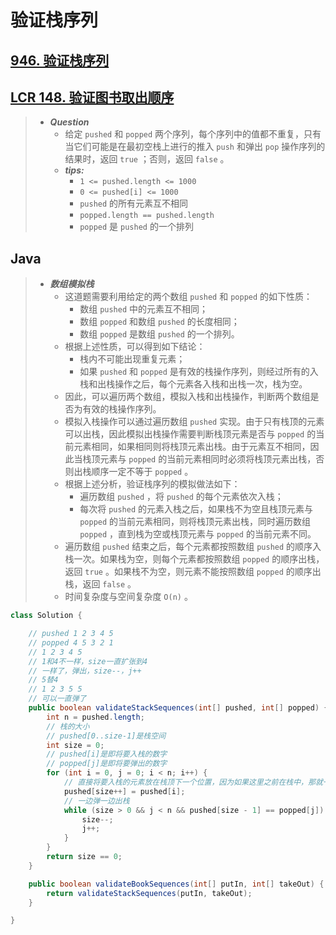 # 验证栈序列

## [946. 验证栈序列](https://leetcode.cn/problems/validate-stack-sequences/)

## [LCR 148. 验证图书取出顺序](https://leetcode.cn/problems/zhan-de-ya-ru-dan-chu-xu-lie-lcof/)

> - ***Question***
>   - 给定 `pushed` 和 `popped` 两个序列，每个序列中的值都不重复，只有当它们可能是在最初空栈上进行的推入 `push` 和弹出 `pop` 操作序列的结果时，返回 `true` ；否则，返回 `false` 。
>   - ***tips:***
>     - `1 <= pushed.length <= 1000`
>     - `0 <= pushed[i] <= 1000`
>     - `pushed` 的所有元素互不相同
>     - `popped.length == pushed.length`
>     - `popped` 是 `pushed` 的一个排列

## Java

> - ***数组模拟栈***
>   - 这道题需要利用给定的两个数组 `pushed` 和 `popped` 的如下性质：
>     - 数组 `pushed` 中的元素互不相同；
>     - 数组 `popped`  和数组 `pushed` 的长度相同；
>     - 数组 `popped` 是数组 `pushed` 的一个排列。
>   - 根据上述性质，可以得到如下结论：
>     - 栈内不可能出现重复元素；
>     - 如果 `pushed` 和 `popped` 是有效的栈操作序列，则经过所有的入栈和出栈操作之后，每个元素各入栈和出栈一次，栈为空。
>   - 因此，可以遍历两个数组，模拟入栈和出栈操作，判断两个数组是否为有效的栈操作序列。
>   - 模拟入栈操作可以通过遍历数组 `pushed` 实现。由于只有栈顶的元素可以出栈，因此模拟出栈操作需要判断栈顶元素是否与 `popped`  的当前元素相同，如果相同则将栈顶元素出栈。由于元素互不相同，因此当栈顶元素与 `popped` 的当前元素相同时必须将栈顶元素出栈，否则出栈顺序一定不等于 `popped` 。
>   - 根据上述分析，验证栈序列的模拟做法如下：
>     - 遍历数组 `pushed` ，将 `pushed` 的每个元素依次入栈；
>     - 每次将 `pushed` 的元素入栈之后，如果栈不为空且栈顶元素与 `popped` 的当前元素相同，则将栈顶元素出栈，同时遍历数组 `popped` ，直到栈为空或栈顶元素与 `popped` 的当前元素不同。
>   - 遍历数组 `pushed` 结束之后，每个元素都按照数组 `pushed` 的顺序入栈一次。如果栈为空，则每个元素都按照数组 `popped` 的顺序出栈，返回 `true` 。如果栈不为空，则元素不能按照数组 `popped` 的顺序出栈，返回 `false` 。
>   - 时间复杂度与空间复杂度 `O(n)` 。

```java
class Solution {

    // pushed 1 2 3 4 5
    // popped 4 5 3 2 1
    // 1 2 3 4 5
    // 1和4不一样，size一直扩张到4
    // 一样了，弹出，size--，j++
    // 5替4
    // 1 2 3 5 5
    // 可以一直弹了
    public boolean validateStackSequences(int[] pushed, int[] popped) {
        int n = pushed.length;
        // 栈的大小
        // pushed[0..size-1]是栈空间
        int size = 0;
        // pushed[i]是即将要入栈的数字
        // popped[j]是即将要弹出的数字
        for (int i = 0, j = 0; i < n; i++) {
            // 直接将要入栈的元素放在栈顶下一个位置，因为如果这里之前在栈中，那就一定弹出了，不然不可能是当前位置的数字入栈
            pushed[size++] = pushed[i];
            // 一边弹一边出栈
            while (size > 0 && j < n && pushed[size - 1] == popped[j]) {
                size--;
                j++;
            }
        }
        return size == 0;
    }

    public boolean validateBookSequences(int[] putIn, int[] takeOut) {
        return validateStackSequences(putIn, takeOut);
    }

}
```
